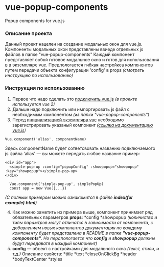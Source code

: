 # vue-popup-components

Popup components for vue.js

### Описание проекта

Данный проект нацелен на создание модальных окон для vue.js.
Компоненты модальных окон представлены ввиеде отдельных js файлов в папке "vue-popup-components"
Каждый компонент представляет собой готовое модальное окно и готов для использования в в экземпляре vue.
Предпологается гибкая настройкеа компонентов путем передачи объекта конфигурации 'config' в props _(смотреть инструкцию по использованию)_

### Инструкция по использованию

1. Первое что надо сделать это [подключить vue.js](https://ru.vuejs.org/v2/guide/installation.html) _(в проекте используется vue 2)_
2. Дальше надо подключить или импортировать js файл с необходимым компонентом _(из папки "vue-popup-components")_
3. Перед [инициализацией экземпляра vue](https://ru.vuejs.org/v2/guide/instance.html) необходимо зарегистрировать указаный компонент _([ссылка на документацию vue.js](https://ru.vuejs.org/v2/guide/components-registration.html))_

`Vue.component('alias', componentName)`

Здесь componentName будет сответсвовать названию подключаемого js файла
'alias' — вы можете передать любое название пример:

```
<div id="app">
  <simple-pop-up :config="popupConfig" :showpopup="showpopup" :key="showpopup"></simple-pop-up>
</div>
```

```
  Vue.component('simple-pop-up', simplePopUp)
  const app = new Vue({...})
```

_(С полным примером можно ознакомится в файле **index(for example).html**)_

4. Как можно заметить из примера выше, компонент принимает ряд обязательных параметров **props**:
   *config
   *showpopup
   _(количиство и типы парамтров могут отличатся в зависимости от компонента, с добавлением новых компонентов документация по каждому компаненту будет представлена в README в папке **"vue-popup-components"**. Но пердпологается что **config** и **showpopup** должны будут передаватя в каждый компонент)_
1. **config** — объект с настройками для модального окна _(текст, стили, и т.д.)_
   Описание свойств:
   *title
   *text
   *closeOnClickBg
   *header
   *bodyTextCenter
   *styles
